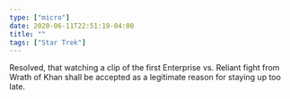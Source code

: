 ```yaml
---
type: ["micro"]
date: 2020-06-11T22:51:19-04:00
title: ""
tags: ["Star Trek"]
---
```

Resolved, that watching a clip of the first Enterprise vs. Reliant fight from Wrath of Khan shall be accepted as a legitimate reason for staying up too late.

